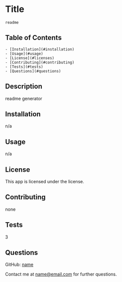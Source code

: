 
  # Title
    readme

  ## Table of Contents

    - [Installation](#installation)
    - [Usage](#usage)  
    - [License](#licenses)
    - [Contributing](#contributing)
    - [Tests](#tests)
    - [Questions](#questions)


  ## Description
  readme generator

  ## Installation
  n/a

  ## Usage
  n/a

  
  ## License
    
This app is licensed under the  license.
   
  ## Contributing
  none  

  ## Tests
  3
  
  ## Questions 
  GitHub: [name](https://github.com/name) 
  
  Contact me at name@email.com for further questions.
